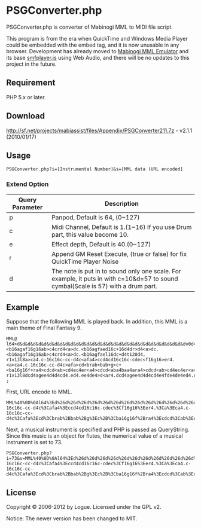 # PSGConverter.php

PSGConverter.php is converter of Mabinogi MML to MIDI file script.

This program is from the era when QuickTime and Windows Media Player could be embedded with the embed tag, and it is now unusable in any browser.
Development has already moved to [Mabinogi MML Emulator](https://github.com/logue/MabiMmlEmu) and its base [smfplayer.js](https://github.com/logue/smfplayer.js) using Web Audio, and there will be no updates to this project in the future.

## Requirement

PHP 5.x or later.

## Download

<http://sf.net/projects/mabiassist/files/Appendix/PSGConverter211.7z> - v2.1.1 (2010/01/17)

## Usage

```plain
PSGConverter.php?i=[Instrumental Number]&s=[MML data (URL encoded]
```

### Extend Option

| Query Parameter | Description                                                                                                                       |
| --------------- | --------------------------------------------------------------------------------------------------------------------------------- |
| p               | Panpod, Default is 64, (0~127)                                                                                                    |
| c               | Midi Channel, Default is 1.(1~16) If you use Drum part, this value become 10.                                                     |
| e               | Effect depth, Default is 40.(0~127)                                                                                               |
| r               | Append GM Reset Execute, (true or false) for fix QuickTime Player Noise                                                           |
| d               | The note is put in to sound only one scale. For example, it puts in with c=10&d=57 to sound cymbal(Scale is 57) with a drum part. |

## Example

Suppose that the following MML is played back. In addition, this MML is a main theme of Final Fantasy 9.

```plain
MML@
l64>d&d&d&d&d&d&d&d&d&d&d&d&d&d&d&d&d&d&d&d&d&d&d&d&d&d&d&d&d&d&d&dv0d4t70v13l8d.e16fgl16<a>cdef8bb+l8bag.a16fedcd.e16fga4.b16b+16baag+a4.rd.e16fgl16<a>cdef8bb+l8bag.a16fedcf.l16fgfedl8cae.g16feeed4.r>d4<a>dc.<b16agaf16g16ab>c4crd4<a>dc.<b16agfaed16c+16d4dr>d4<a>dc.<b16agaf16g16ab>c4crd4<a>dc.<b16agfael16dc+d4t120d4,
r1v13l8a>ca4.c-16c16c-cc-d4c<afa4>ccd4cd16c16c-cdec<f16g16>er4.<a>ca4.c-16c16c-cc-d4c<afa>cd<brab+bab+g>c+<ba16g16f+ra4>cdcd<ab>cd4ec4er<a4>cdcd<aba4baa4ara4>cdcd<ab>cd4ec4er<a4>cdcd<ab>cd<eea4a4,
r1v13l8dcd4agee4d4d4cd4.ed4.ee4de4>d<ar4.dcd4agee4d4d4cd4e4fde4de4ed4.rd4efefd4f4dee4crd4efefd4fdeed4drd4efefd4f4dee4crd4efefd4fdl4bf+f+
;
```

First, URL encode to MML.

```plain
MML%40%0D%0Al64%3Ed%26d%26d%26d%26d%26d%26d%26d%26d%26d%26d%26d%26d%26d%26d%26d%26d%26d%26d%26d%26d%26d%26d%26d%26d%26d%26d%26d%26d%26d%26d%26dv0d4t70v13l8d.e16fgl16%3Ca%3Ecdef8bb%2Bl8bag.a16fedcd.e16fga4.b16b%2B16baag%2Ba4.rd.e16fgl16%3Ca%3Ecdef8bb%2Bl8bag.a16fedcf.l16fgfedl8cae.g16feeed4.r%3Ed4%3Ca%3Edc.%3Cb16agaf16g16ab%3Ec4crd4%3Ca%3Edc.%3Cb16agfaed16c%2B16d4dr%3Ed4%3Ca%3Edc.%3Cb16agaf16g16ab%3Ec4crd4%3Ca%3Edc.%3Cb16agfael16dc%2Bd4t120d4%2C%0D%0Ar1v13l8a%3Eca4.c-16c16c-cc-d4c%3Cafa4%3Eccd4cd16c16c-cdec%3Cf16g16%3Eer4.%3Ca%3Eca4.c-16c16c-cc-d4c%3Cafa%3Ecd%3Cbrab%2Bbab%2Bg%3Ec%2B%3Cba16g16f%2Bra4%3Ecdcd%3Cab%3Ecd4ec4er%3Ca4%3Ecdcd%3Caba4baa4ara4%3Ecdcd%3Cab%3Ecd4ec4er%3Ca4%3Ecdcd%3Cab%3Ecd%3Ceea4a4%2C%0D%0Ar1v13l8dcd4agee4d4d4cd4.ed4.ee4de4%3Ed%3Car4.dcd4agee4d4d4cd4e4fde4de4ed4.rd4efefd4f4dee4crd4efefd4fdeed4drd4efefd4f4dee4crd4efefd4fdl4bf%2Bf%2B%0D%0A%3B%0D%0A
```

Next, a musical instrument is specified and PHP is passed as QueryString. Since this music is an object for flutes, the numerical value of a musical instrument is set to 73.

```plain
PSGConverter.php?i=73&s=MML%40%0D%0Al64%3Ed%26d%26d%26d%26d%26d%26d%26d%26d%26d%26d%26d%26d%26d%26d%26d%26d%26d%26d%26d%26d%26d%26d%26d%26d%26d%26d%26d%26d%26d%26d%26dv0d4t70v13l8d.e16fgl16%3Ca%3Ecdef8bb%2Bl8bag.a16fedcd.e16fga4.b16b%2B16baag%2Ba4.rd.e16fgl16%3Ca%3Ecdef8bb%2Bl8bag.a16fedcf.l16fgfedl8cae.g16feeed4.r%3Ed4%3Ca%3Edc.%3Cb16agaf16g16ab%3Ec4crd4%3Ca%3Edc.%3Cb16agfaed16c%2B16d4dr%3Ed4%3Ca%3Edc.%3Cb16agaf16g16ab%3Ec4crd4%3Ca%3Edc.%3Cb16agfael16dc%2Bd4t120d4%2C%0D%0Ar1v13l8a%3Eca4.c-16c16c-cc-d4c%3Cafa4%3Eccd4cd16c16c-cdec%3Cf16g16%3Eer4.%3Ca%3Eca4.c-16c16c-cc-d4c%3Cafa%3Ecd%3Cbrab%2Bbab%2Bg%3Ec%2B%3Cba16g16f%2Bra4%3Ecdcd%3Cab%3Ecd4ec4er%3Ca4%3Ecdcd%3Caba4baa4ara4%3Ecdcd%3Cab%3Ecd4ec4er%3Ca4%3Ecdcd%3Cab%3Ecd%3Ceea4a4%2C%0D%0Ar1v13l8dcd4agee4d4d4cd4.ed4.ee4de4%3Ed%3Car4.dcd4agee4d4d4cd4e4fde4de4ed4.rd4efefd4f4dee4crd4efefd4fdeed4drd4efefd4f4dee4crd4efefd4fdl4bf%2Bf%2B%0D%0A%3B%0D%0A
```

## License

Copyright © 2006-2012 by Logue.
Licensed under the GPL v2.

Notice: The newer version has been changed to MIT.
